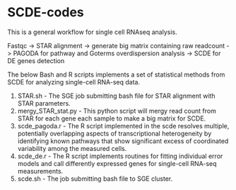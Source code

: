 # SCDE-codes

This is a general workflow for single cell RNAseq analysis.

Fastqc -> STAR alignment -> generate big matrix containing raw readcount -> PAGODA for pathway and Goterms overdispersion analysis -> SCDE for DE genes detection


The below Bash and R scripts implements a set of statistical methods from SCDE for analyzing single-cell RNA-seq data. 

1. STAR.sh  -  The SGE job submitting bash file for STAR alignment with STAR parameters. 
2. mergy_STAR_stat.py -  This python script will mergy read count from STAR for each gene each sample to make a big matrix for SCDE.
3. scde_pagoda.r -  The R script implemented in the scde resolves multiple, potentially overlapping aspects of transcriptional heterogeneity by identifying known pathways that show significant excess of coordinated variability among the measured cells.
4. scde_de.r - The R script implements routines for fitting individual error models and call differently expressed genes for single-cell RNA-seq measurements.
5. scde.sh  -  The job submitting bash file to SGE cluster.
